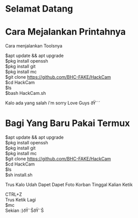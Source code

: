 # Selamat Datang 

# Cara Mejalankan Printahnya
Cara menjalankan Toolsnya<br>

$apt update && apt upgrade<br>
$pkg install openssh<br>
$pkg install git<br>
$pkg install mc <br>
$git clone https://github.com/BHC-FAKE/HackCam<br>
$cd HackCam<br>
$ls<br>
$bash HackCam.sh<br>


Kalo ada yang salah i'm sorry
Love Guys ðŸ˜˜

# Bagi Yang Baru Pakai Termux
$apt update && apt upgrade<br>
$pkg install openssh<br>
$pkg install git<br>
$pkg install mc <br>
$git clone https://github.com/BHC-FAKE/HackCam<br>
$cd HackCam<br>
$ls<br>
$sh install.sh<br>

Trus Kalo Udah Dapet Dapet Foto Korban
Tinggal Kalian Ketik

CTRL+Z<br>
Trus Ketik Lagi<br>
$mc<br>
 Sekian :)ðŸ˜ŠðŸ˜Š<br>
